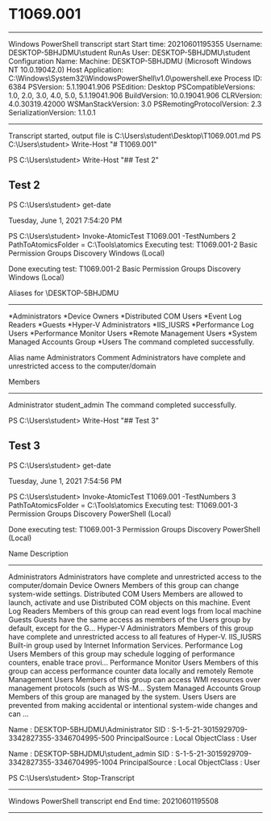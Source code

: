# T1069.001

**********************
Windows PowerShell transcript start
Start time: 20210601195355
Username: DESKTOP-5BHJDMU\student
RunAs User: DESKTOP-5BHJDMU\student
Configuration Name: 
Machine: DESKTOP-5BHJDMU (Microsoft Windows NT 10.0.19042.0)
Host Application: C:\Windows\System32\WindowsPowerShell\v1.0\powershell.exe
Process ID: 6384
PSVersion: 5.1.19041.906
PSEdition: Desktop
PSCompatibleVersions: 1.0, 2.0, 3.0, 4.0, 5.0, 5.1.19041.906
BuildVersion: 10.0.19041.906
CLRVersion: 4.0.30319.42000
WSManStackVersion: 3.0
PSRemotingProtocolVersion: 2.3
SerializationVersion: 1.1.0.1
**********************
Transcript started, output file is C:\Users\student\Desktop\T1069.001.md
PS C:\Users\student> Write-Host "# T1069.001"

PS C:\Users\student> Write-Host "## Test 2"

## Test 2
PS C:\Users\student> get-date

Tuesday, June 1, 2021 7:54:20 PM


PS C:\Users\student> Invoke-AtomicTest T1069.001 -TestNumbers 2
PathToAtomicsFolder = C:\Tools\atomics
Executing test:
T1069.001-2 Basic Permission Groups Discovery Windows (Local)

Done executing test:
T1069.001-2 Basic Permission Groups Discovery Windows (Local)


Aliases for \\DESKTOP-5BHJDMU

-------------------------------------------------------------------------------
*Administrators
*Device Owners
*Distributed COM Users
*Event Log Readers
*Guests
*Hyper-V Administrators
*IIS_IUSRS
*Performance Log Users
*Performance Monitor Users
*Remote Management Users
*System Managed Accounts Group
*Users
The command completed successfully.

Alias name     Administrators
Comment        Administrators have complete and unrestricted access to the computer/domain

Members

-------------------------------------------------------------------------------
Administrator
student_admin
The command completed successfully.

PS C:\Users\student> Write-Host "## Test 3"

## Test 3
PS C:\Users\student> get-date

Tuesday, June 1, 2021 7:54:56 PM


PS C:\Users\student> Invoke-AtomicTest T1069.001 -TestNumbers 3
PathToAtomicsFolder = C:\Tools\atomics
Executing test:
T1069.001-3 Permission Groups Discovery PowerShell (Local)

Done executing test:
T1069.001-3 Permission Groups Discovery PowerShell (Local)


Name                          Description
----                          -----------
Administrators                Administrators have complete and unrestricted access to the computer/domain
Device Owners                 Members of this group can change system-wide settings.
Distributed COM Users         Members are allowed to launch, activate and use Distributed COM objects on this machine.
Event Log Readers             Members of this group can read event logs from local machine
Guests                        Guests have the same access as members of the Users group by default, except for the G...
Hyper-V Administrators        Members of this group have complete and unrestricted access to all features of Hyper-V.
IIS_IUSRS                     Built-in group used by Internet Information Services.
Performance Log Users         Members of this group may schedule logging of performance counters, enable trace provi...
Performance Monitor Users     Members of this group can access performance counter data locally and remotely
Remote Management Users       Members of this group can access WMI resources over management protocols (such as WS-M...
System Managed Accounts Group Members of this group are managed by the system.
Users                         Users are prevented from making accidental or intentional system-wide changes and can ...

Name            : DESKTOP-5BHJDMU\Administrator
SID             : S-1-5-21-3015929709-3342827355-3346704995-500
PrincipalSource : Local
ObjectClass     : User


Name            : DESKTOP-5BHJDMU\student_admin
SID             : S-1-5-21-3015929709-3342827355-3346704995-1004
PrincipalSource : Local
ObjectClass     : User



PS C:\Users\student> Stop-Transcript
**********************
Windows PowerShell transcript end
End time: 20210601195508
**********************
